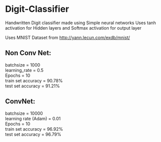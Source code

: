 # Digit-Classifier
Handwritten Digit classifier made using Simple neural networks
Uses tanh activation for Hidden layers and Softmax activation for output layer

Uses MNIST Dataset from http://yann.lecun.com/exdb/mnist/

## Non Conv Net:
batchsize = 1000  
learning_rate = 0.5  
Epochs = 10  
train set accuracy = 90.78%  
test set accuracy = 91.21%  

## ConvNet:
batchsize = 10000  
learning rate (Adam) = 0.01  
Epochs = 10  
train set accuracy = 96.92%  
test set accuracy = 96.79%  